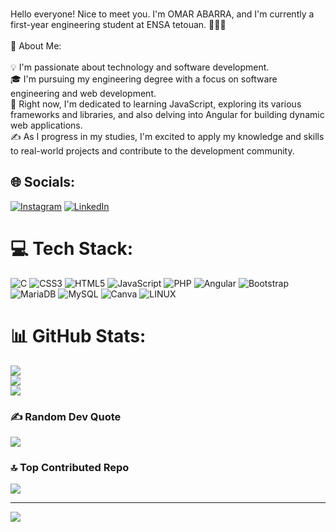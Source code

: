 

<br>Hello everyone! Nice to meet you. I'm OMAR ABARRA, and I'm currently a first-year engineering student at ENSA tetouan. 👨🏻‍🎓<br><br>🌟 About Me:<br><br>💡 I'm passionate about technology and software development.<br>🎓 I'm pursuing my engineering degree with a focus on software engineering and web development.<br>🌱 Right now, I'm dedicated to learning JavaScript, exploring its various frameworks and libraries, and also delving into Angular for building dynamic web applications.<br>✍️ As I progress in my studies, I'm excited to apply my knowledge and skills to real-world projects and contribute to the development community.


## 🌐 Socials:
[![Instagram](https://img.shields.io/badge/Instagram-%23E4405F.svg?logo=Instagram&logoColor=white)](https://instagram.com/omar_a0b) [![LinkedIn](https://img.shields.io/badge/LinkedIn-%230077B5.svg?logo=linkedin&logoColor=white)](https://linkedin.com/in/https://www.linkedin.com/in/omar-abarra-0a7b73228/) 

# 💻 Tech Stack:
![C](https://img.shields.io/badge/c-%2300599C.svg?style=for-the-badge&logo=c&logoColor=white) ![CSS3](https://img.shields.io/badge/css3-%231572B6.svg?style=for-the-badge&logo=css3&logoColor=white) ![HTML5](https://img.shields.io/badge/html5-%23E34F26.svg?style=for-the-badge&logo=html5&logoColor=white) ![JavaScript](https://img.shields.io/badge/javascript-%23323330.svg?style=for-the-badge&logo=javascript&logoColor=%23F7DF1E) ![PHP](https://img.shields.io/badge/php-%23777BB4.svg?style=for-the-badge&logo=php&logoColor=white) ![Angular](https://img.shields.io/badge/angular-%23DD0031.svg?style=for-the-badge&logo=angular&logoColor=white) ![Bootstrap](https://img.shields.io/badge/bootstrap-%23563D7C.svg?style=for-the-badge&logo=bootstrap&logoColor=white) ![MariaDB](https://img.shields.io/badge/MariaDB-003545?style=for-the-badge&logo=mariadb&logoColor=white) ![MySQL](https://img.shields.io/badge/mysql-%2300f.svg?style=for-the-badge&logo=mysql&logoColor=white) ![Canva](https://img.shields.io/badge/Canva-%2300C4CC.svg?style=for-the-badge&logo=Canva&logoColor=white) ![LINUX](https://img.shields.io/badge/Linux-FCC624?style=for-the-badge&logo=linux&logoColor=black)
# 📊 GitHub Stats:
![](https://github-readme-stats.vercel.app/api?username=Omarab2022&theme=monokai&hide_border=true&include_all_commits=true&count_private=false)<br/>
![](https://github-readme-streak-stats.herokuapp.com/?user=Omarab2022&theme=monokai&hide_border=true)<br/>
![](https://github-readme-stats.vercel.app/api/top-langs/?username=Omarab2022&theme=monokai&hide_border=true&include_all_commits=true&count_private=false&layout=compact)

### ✍️ Random Dev Quote
![](https://quotes-github-readme.vercel.app/api?type=horizontal&theme=radical)

### 🔝 Top Contributed Repo
![](https://github-contributor-stats.vercel.app/api?username=Omarab2022&limit=5&theme=dracula&combine_all_yearly_contributions=true)

---
[![](https://visitcount.itsvg.in/api?id=Omarab2022&icon=5&color=4)](https://visitcount.itsvg.in)

<!-- Proudly created with GPRM ( https://gprm.itsvg.in ) -->
